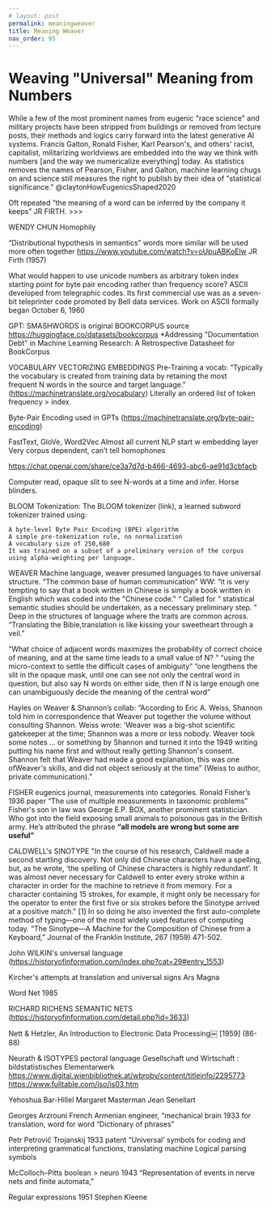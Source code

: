 ```yaml
---
# layout: post
permalink: meaningweaver
title: Meaning Weaver
nav_order: 95
---
```



# Weaving "Universal" Meaning from Numbers

While a few of the most prominent names from eugenic "race science" and military projects have been stripped from buildings or removed from lecture posts, their methods and logics carry forward into the latest generative AI systems. Francis Galton, Ronald Fisher, Karl Pearson's, and others' racist, capitalist, militarizing worldviews are embedded into the way we think with numbers [and the way we numericalize everything] today. As statistics removes the names of Pearson, Fisher, and Galton, machine learning chugs on and science still measures the right to publish by their idea of "statistical significance." @claytonHowEugenicsShaped2020

Oft repeated “the meaning of a word can be inferred by the company it keeps” JR FIRTH. >>> 

WENDY CHUN Homophily

“Distributional hypothesis in semantics” words more similar will be used more often together
https://www.youtube.com/watch?v=oUpuABKoElw
JR Firth (1957)

What would happen to use unicode numbers as arbitrary token index starting point for byte pair encoding rather than frequency score?
ASCII developed from telegraphic codes. Its first commercial use was as a seven-bit teleprinter code promoted by Bell data services. Work on ASCII formally began October 6, 1960

GPT: SMASHWORDS is original BOOKCORPUS source
https://huggingface.co/datasets/bookcorpus
*Addressing "Documentation Debt" in Machine Learning Research: A Retrospective Datasheet for BookCorpus


VOCABULARY VECTORIZING EMBEDDINGS
Pre-Training a vocab: “Typically the vocabulary is created from training data by retaining the most frequent N words in the source and target language." (https://machinetranslate.org/vocabulary) 
Literally an ordered list of token frequency > index.

Byte-Pair Encoding used in GPTs (https://machinetranslate.org/byte-pair-encoding)

FastText, GloVe, Word2Vec
Almost all current NLP start w embedding layer
Very corpus dependent, can’t tell homophones 

https://chat.openai.com/share/ce3a7d7d-b466-4693-abc6-ae91d3cbfacb

Computer read, opaque slit to see N-words at a time and infer. Horse blinders. 

BLOOM 
Tokenization: The BLOOM tokenizer (link), a learned subword tokenizer trained using:

    A byte-level Byte Pair Encoding (BPE) algorithm
    A simple pre-tokenization rule, no normalization
    A vocabulary size of 250,680
    It was trained on a subset of a preliminary version of the corpus using alpha-weighting per language. 

WEAVER
Machine language, weaver presumed languages to have universal structure. “The common base of human communication”
WW: “it is very tempting to say that a book written in Chinese is simply a book written in English which was coded into the "Chinese
code." “
Called for “ statistical semantic studies should be undertaken, as a necessary
preliminary step. ”
Deep in the structures of language where the traits are common across.
“Translating the Bible,translation is like kissing your sweetheart through a veil.”


“What choice of adjacent words maximizes the probability of correct choice of meaning, and at the same time leads to a small value of N? “
“using the micro-context to settle the difficult cases of ambiguity”
“one lengthens the slit in the opaque mask, until one can see not only the central word in question, but also say N words on either side, then if N is large enough one can unambiguously decide the meaning of
the central word”


Hayles on Weaver & Shannon’s collab: 
“According to Eric A. Weiss, Shannon told him in correspondence that Weaver put together the volume without consulting Shannon. Weiss wrote: 'Weaver was a big-shot scientific gatekeeper at the time; Shannon was a more or less nobody. Weaver took some notes ... or something by Shannon and turned it into the 1949 writing putting his name first and without really getting Shannon's consent. Shannon felt that Weaver had made a good explanation, this was one ofWeaver's skills, and did not object seriously at the time" (Weiss to author, private communication).”

FISHER
eugenics journal, measurements into categories. Ronald Fisher’s 1936 paper “The use of multiple measurements in taxonomic problems”
Fisher's son in law was George E.P. BOX, another prominent statistician. Who got into the field exposing small animals to poisonous gas in the British army. He’s attributed the phrase **“all models are wrong but some are useful”**

CALDWELL's SINOTYPE
"In the course of his research, Caldwell made a second startling discovery. Not only did Chinese characters have a spelling, but, as he wrote, ‘the spelling of Chinese characters is highly redundant’. It was almost never necessary for Caldwell to enter every stroke within a character in order for the machine to retrieve it from memory. For a character containing 15 strokes, for example, it might only be necessary for the operator to enter the first five or six strokes before the Sinotype arrived at a positive match." [1]
In so doing he also invented the first auto-complete method of typing—one of the most widely used features of computing today.
“The Sinotype—A Machine for the Composition of Chinese from a Keyboard,” Journal of the Franklin Institute, 267 (1959) 471-502.


John WILKIN's universal language (https://historyofinformation.com/index.php?cat=29#entry_1553)

Kircher's attempts at translation and universal signs Ars Magna

Word Net 1985

RICHARD RICHENS SEMANTIC NETS (https://historyofinformation.com/detail.php?id=3633)

Nett & Hetzler, An Introduction to Electronic Data Processing￼ [1959] (86-88)

Neurath & ISOTYPES pectoral language
Gesellschaft und Wirtschaft : bildstatistisches Elementarwerk
https://www.digital.wienbibliothek.at/wbrobv/content/titleinfo/2295773
https://www.fulltable.com/iso/is03.htm

Yehoshua Bar-Hillel
Margaret Masterman
Jean Senellart

Georges Arzrouni French Armenian engineer, “mechanical brain 1933 for translation, word for word
“Dictionary of phrases”

Petr Petrovič Trojanskij 1933 patent
“Universal’ symbols for coding and interpreting grammatical functions, translating machine
Logical parsing symbols

McColloch–Pitts boolean > neuro 1943 “Representation of events in nerve nets and finite automata,”

Regular expressions 1951 Stephen Kleene 